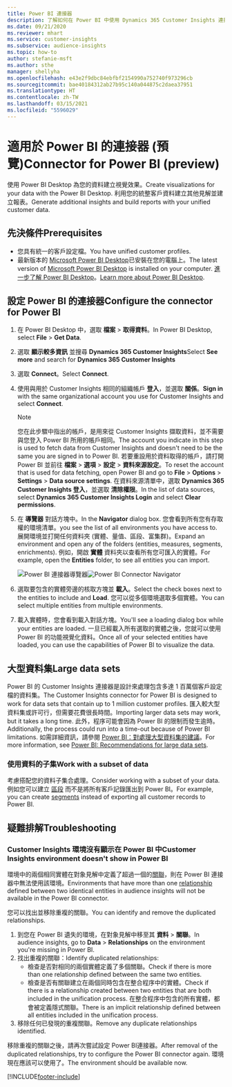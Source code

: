 ```yaml
---
title: Power BI 連接器
description: 了解如何在 Power BI 中使用 Dynamics 365 Customer Insights 連接器。
ms.date: 09/21/2020
ms.reviewer: mhart
ms.service: customer-insights
ms.subservice: audience-insights
ms.topic: how-to
author: stefanie-msft
ms.author: sthe
manager: shellyha
ms.openlocfilehash: e43e2f9dbc84ebfbf2154990a752740f973296cb
ms.sourcegitcommit: bae40184312ab27b95c140a044875c2daea37951
ms.translationtype: HT
ms.contentlocale: zh-TW
ms.lasthandoff: 03/15/2021
ms.locfileid: "5596029"
---
```

# <a name="connector-for-power-bi-preview"></a><span data-ttu-id="c8681-103">適用於 Power BI 的連接器 (預覽)</span><span class="sxs-lookup"><span data-stu-id="c8681-103">Connector for Power BI (preview)</span></span>

<span data-ttu-id="c8681-104">使用 Power BI Desktop 為您的資料建立視覺效果。</span><span class="sxs-lookup"><span data-stu-id="c8681-104">Create visualizations for your data with the Power BI Desktop.</span></span> <span data-ttu-id="c8681-105">利用您的統整客戶資料建立其他見解並建立報表。</span><span class="sxs-lookup"><span data-stu-id="c8681-105">Generate additional insights and build reports with your unified customer data.</span></span>

## <a name="prerequisites"></a><span data-ttu-id="c8681-106">先決條件</span><span class="sxs-lookup"><span data-stu-id="c8681-106">Prerequisites</span></span>

- <span data-ttu-id="c8681-107">您具有統一的客戶設定檔。</span><span class="sxs-lookup"><span data-stu-id="c8681-107">You have unified customer profiles.</span></span>
- <span data-ttu-id="c8681-108">最新版本的 [Microsoft Power BI Desktop](https://powerbi.microsoft.com/desktop/)已安裝在您的電腦上。</span><span class="sxs-lookup"><span data-stu-id="c8681-108">The latest version of [Microsoft Power BI Desktop](https://powerbi.microsoft.com/desktop/) is installed on your computer.</span></span> <span data-ttu-id="c8681-109">[進一步了解 Power BI Desktop](/power-bi/desktop-what-is-desktop)。</span><span class="sxs-lookup"><span data-stu-id="c8681-109">[Learn more about Power BI Desktop](/power-bi/desktop-what-is-desktop).</span></span>

## <a name="configure-the-connector-for-power-bi"></a><span data-ttu-id="c8681-110">設定 Power BI 的連接器</span><span class="sxs-lookup"><span data-stu-id="c8681-110">Configure the connector for Power BI</span></span>

1. <span data-ttu-id="c8681-111">在 Power BI Desktop 中，選取 **檔案** > **取得資料**。</span><span class="sxs-lookup"><span data-stu-id="c8681-111">In Power BI Desktop, select **File** > **Get Data**.</span></span>

1. <span data-ttu-id="c8681-112">選取 **顯示較多資訊** 並搜尋 **Dynamics 365 Customer Insights**</span><span class="sxs-lookup"><span data-stu-id="c8681-112">Select **See more** and search for **Dynamics 365 Customer Insights**</span></span>

1. <span data-ttu-id="c8681-113">選取 **Connect**。</span><span class="sxs-lookup"><span data-stu-id="c8681-113">Select **Connect**.</span></span>

1. <span data-ttu-id="c8681-114">使用與用於 Customer Insights 相同的組織帳戶 **登入**，並選取 **關係**。</span><span class="sxs-lookup"><span data-stu-id="c8681-114">**Sign in** with the same organizational account you use for Customer Insights and select **Connect**.</span></span>
   > [!NOTE]
   > <span data-ttu-id="c8681-115">您在此步驟中指出的帳戶，是用來從 Customer Insights 擷取資料，並不需要與您登入 Power BI 所用的帳戶相同。</span><span class="sxs-lookup"><span data-stu-id="c8681-115">The account you indicate in this step is used to fetch data from Customer Insights and doesn't need to be the same you are signed in to Power BI.</span></span> <span data-ttu-id="c8681-116">若要重設用於資料取得的帳戶，請打開 Power BI 並前往 **檔案** > **選項** > **設定** > **資料來源設定**。</span><span class="sxs-lookup"><span data-stu-id="c8681-116">To reset the account that is used for data fetching, open Power BI and go to **File** > **Options** > **Settings** > **Data source settings**.</span></span> <span data-ttu-id="c8681-117">在資料來源清單中，選取 **Dynamics 365 Customer Insights 登入**，並選取 **清除權限**。</span><span class="sxs-lookup"><span data-stu-id="c8681-117">In the list of data sources, select **Dynamics 365 Customer Insights Login** and select **Clear permissions**.</span></span>  

1. <span data-ttu-id="c8681-118">在 **導覽器** 對話方塊中。</span><span class="sxs-lookup"><span data-stu-id="c8681-118">In the **Navigator** dialog box.</span></span> <span data-ttu-id="c8681-119">您會看到所有您有存取權的環境清單。</span><span class="sxs-lookup"><span data-stu-id="c8681-119">you see the list of all environments you have access to.</span></span> <span data-ttu-id="c8681-120">展開環境並打開任何資料夾 (實體、量值、區段、富集群)。</span><span class="sxs-lookup"><span data-stu-id="c8681-120">Expand an environment and open any of the folders (entities, measures, segments, enrichments).</span></span> <span data-ttu-id="c8681-121">例如，開啟 **實體** 資料夾以查看所有您可匯入的實體。</span><span class="sxs-lookup"><span data-stu-id="c8681-121">For example, open the **Entities** folder, to see all entities you can import.</span></span>

   <span data-ttu-id="c8681-122">![Power BI 連接器導覽器](media/power-bi-navigator.png "Power BI 連接器導覽器")</span><span class="sxs-lookup"><span data-stu-id="c8681-122">![Power BI Connector Navigator](media/power-bi-navigator.png "Power BI Connector Navigator")</span></span>

1. <span data-ttu-id="c8681-123">選取要包含的實體旁邊的核取方塊並 **載入**。</span><span class="sxs-lookup"><span data-stu-id="c8681-123">Select the check boxes next to the entities to include and **Load**.</span></span> <span data-ttu-id="c8681-124">您可以從多個環境選取多個實體。</span><span class="sxs-lookup"><span data-stu-id="c8681-124">You can select multiple entities from multiple environments.</span></span>

1. <span data-ttu-id="c8681-125">載入實體時，您會看到載入對話方塊。</span><span class="sxs-lookup"><span data-stu-id="c8681-125">You'll see a loading dialog box while your entities are loaded.</span></span> <span data-ttu-id="c8681-126">一旦已經載入所有選取的實體之後，您就可以使用 Power BI 的功能視覺化資料。</span><span class="sxs-lookup"><span data-stu-id="c8681-126">Once all of your selected entities have loaded, you can use the capabilities of Power BI to visualize the data.</span></span>

## <a name="large-data-sets"></a><span data-ttu-id="c8681-127">大型資料集</span><span class="sxs-lookup"><span data-stu-id="c8681-127">Large data sets</span></span>

<span data-ttu-id="c8681-128">Power BI 的 Customer Insights 連接器是設計來處理包含多達 1 百萬個客戶設定檔的資料集。</span><span class="sxs-lookup"><span data-stu-id="c8681-128">The Customer Insights connector for Power BI is designed to work for data sets that contain up to 1 million customer profiles.</span></span> <span data-ttu-id="c8681-129">匯入較大型資料集或許可行，但需要花費很長時間。</span><span class="sxs-lookup"><span data-stu-id="c8681-129">Importing larger data sets may work, but it takes a long time.</span></span> <span data-ttu-id="c8681-130">此外，程序可能會因為 Power BI 的限制而發生逾時。</span><span class="sxs-lookup"><span data-stu-id="c8681-130">Additionally, the process could run into a time-out because of Power BI limitations.</span></span> <span data-ttu-id="c8681-131">如需詳細資訊，請參閱 [Power BI：對處理大型資料集的建議](/power-bi/admin/service-premium-what-is#large-datasets)。</span><span class="sxs-lookup"><span data-stu-id="c8681-131">For more information, see [Power BI: Recommendations for large data sets](/power-bi/admin/service-premium-what-is#large-datasets).</span></span> 

### <a name="work-with-a-subset-of-data"></a><span data-ttu-id="c8681-132">使用資料的子集</span><span class="sxs-lookup"><span data-stu-id="c8681-132">Work with a subset of data</span></span>

<span data-ttu-id="c8681-133">考慮搭配您的資料子集合處理。</span><span class="sxs-lookup"><span data-stu-id="c8681-133">Consider working with a subset of your data.</span></span> <span data-ttu-id="c8681-134">例如您可以建立 [區段](segments.md) 而不是將所有客戶記錄匯出到 Power BI。</span><span class="sxs-lookup"><span data-stu-id="c8681-134">For example, you can create [segments](segments.md) instead of exporting all customer records to Power BI.</span></span>

## <a name="troubleshooting"></a><span data-ttu-id="c8681-135">疑難排解​​</span><span class="sxs-lookup"><span data-stu-id="c8681-135">Troubleshooting</span></span>

### <a name="customer-insights-environment-doesnt-show-in-power-bi"></a><span data-ttu-id="c8681-136">Customer Insights 環境沒有顯示在 Power BI 中</span><span class="sxs-lookup"><span data-stu-id="c8681-136">Customer Insights environment doesn't show in Power BI</span></span>

<span data-ttu-id="c8681-137">環境中的兩個相同實體在對象見解中定義了超過一個的[關聯](relationships.md)，則在 Power BI 連接器中無法使用該環境。</span><span class="sxs-lookup"><span data-stu-id="c8681-137">Environments that have more than one [relationship](relationships.md) defined between two identical entities in audience insights will not be available in the Power BI connector.</span></span>

<span data-ttu-id="c8681-138">您可以找出並移除重複的關聯。</span><span class="sxs-lookup"><span data-stu-id="c8681-138">You can identify and remove the duplicated relationships.</span></span>

1. <span data-ttu-id="c8681-139">到您在 Power BI 遺失的環境，在對象見解中移至其 **資料** > **關聯**。</span><span class="sxs-lookup"><span data-stu-id="c8681-139">In audience insights, go to **Data** > **Relationships** on the environment you're missing in Power BI.</span></span>
2. <span data-ttu-id="c8681-140">找出重複的關聯：</span><span class="sxs-lookup"><span data-stu-id="c8681-140">Identify duplicated relationships:</span></span>
   - <span data-ttu-id="c8681-141">檢查是否對相同的兩個實體定義了多個關聯。</span><span class="sxs-lookup"><span data-stu-id="c8681-141">Check if there is more than one relationship defined between the same two entities.</span></span>
   - <span data-ttu-id="c8681-142">檢查是否有關聯建立在兩個同時包含在整合程序中的實體。</span><span class="sxs-lookup"><span data-stu-id="c8681-142">Check if there is a relationship created between two entities that are both included in the unification process.</span></span> <span data-ttu-id="c8681-143">在整合程序中包含的所有實體，都會被定義隱式關聯。</span><span class="sxs-lookup"><span data-stu-id="c8681-143">There is an implicit relationship defined between all entities included in the unification process.</span></span>
3. <span data-ttu-id="c8681-144">移除任何已發現的重複關聯。</span><span class="sxs-lookup"><span data-stu-id="c8681-144">Remove any duplicate relationships identified.</span></span>

<span data-ttu-id="c8681-145">移除重複的關聯之後，請再次嘗試設定 Power BI連接器。</span><span class="sxs-lookup"><span data-stu-id="c8681-145">After removal of the duplicated relationships, try to configure the Power BI connector again.</span></span> <span data-ttu-id="c8681-146">環境現在應該可以使用了。</span><span class="sxs-lookup"><span data-stu-id="c8681-146">The environment should be available now.</span></span>

[!INCLUDE[footer-include](../includes/footer-banner.md)]